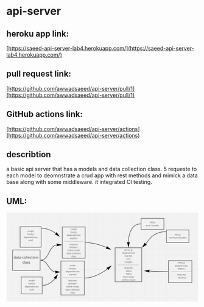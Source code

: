 # api-server
## heroku app link:  
[https://saeed-api-server-lab4.herokuapp.com/](https://saeed-api-server-lab4.herokuapp.com/)  
## pull request link:  
[https://github.com/awwadsaeed/api-server/pull/1](https://github.com/awwadsaeed/api-server/pull/1)  
## GitHub actions link:  
[https://github.com/awwadsaeed/api-server/actions](https://github.com/awwadsaeed/api-server/actions)
## describtion  
a basic api server that has a models and data collection class.  5 requeste to each model to deomnstrate a crud app with rest methods and mimick a data base along with some middleware.
it integrated CI testing.  

## UML:  
![latest whiteboard](./whiteboard2.JPG)